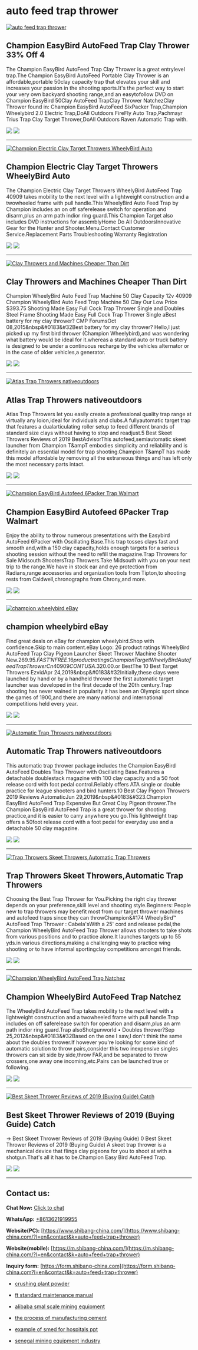 # auto feed trap thrower

<a href="https://swt.shibang-china.com/?l=en&img&k=auto+feed+trap+thrower" target="_blank">![auto feed trap thrower](http://static.shibang-china.com/all-800x300/302.jpg)</a>

## Champion EasyBird AutoFeed Trap Clay Thrower 33% Off 4
The Champion EasyBird AutoFeed Trap Clay Thrower is a great entrylevel trap.The Champion EasyBird AutoFeed Portable Clay Thrower is an affordable,portable 50clay capacity trap that elevates your skill and increases your passion in the shooting sports.It's the perfect way to start your very own backyard shooting range,and an easytofollow DVD on Champion EasyBird 50Clay AutoFeed TrapClay Thrower NatchezClay Thrower found in: Champion EasyBird AutoFeed SixPacker Trap,Champion Wheelybird 2.0 Electric Trap,DoAll Outdoors FireFly Auto Trap,Pachmayr Trius Trap Clay Target Thrower,DoAll Outdoors Raven Automatic Trap with.


<a href="https://whatsapp.shibangsoft.com/WhatsApp.php" target="_blank" title="WhatsApp">![](http://static.shibang-china.com/icon/whatsapp.png)</a> <a href="https://swt.shibang-china.com/?l=en&icon&k=auto+feed+trap+thrower" target="_blank">![](http://static.shibang-china.com/icon/chat-en.png)</a>

---

<a href="https://swt.shibang-china.com/?l=en&img&k=auto+feed+trap+thrower" target="_blank">![Champion Electric Clay Target Throwers WheelyBird Auto](http://static.shibang-china.com/all-800x300/1321.jpg)</a>

## Champion Electric Clay Target Throwers WheelyBird Auto
The Champion Electric Clay Target Throwers WheelyBird AutoFeed Trap 40909 takes mobility to the next level with a lightweight construction and a twowheeled frame with pull handle.This WheelyBird Auto Feed Trap by Champion includes an on off saferelease switch for operation and disarm,plus an arm path indior ring guard.This Champion Target also includes DVD instructions for assemblyHome Do All OutdoorsInnovative Gear for the Hunter and Shooter.Menu.Contact Customer Service.Replacement Parts Troubleshooting Warranty Registration


<a href="https://whatsapp.shibangsoft.com/WhatsApp.php" target="_blank" title="WhatsApp">![](http://static.shibang-china.com/icon/whatsapp.png)</a> <a href="https://swt.shibang-china.com/?l=en&icon&k=auto+feed+trap+thrower" target="_blank">![](http://static.shibang-china.com/icon/chat-en.png)</a>

---

<a href="https://swt.shibang-china.com/?l=en&img&k=auto+feed+trap+thrower" target="_blank">![Clay Throwers and Machines Cheaper Than Dirt](http://static.shibang-china.com/all-800x300/1457.jpg)</a>

## Clay Throwers and Machines Cheaper Than Dirt
Champion WheelyBird Auto Feed Trap Machine 50 Clay Capacity 12v 40909 Champion WheelyBird Auto Feed Trap Machine 50 Clay Our Low Price $393.75 Shooting Made Easy Full Cock Trap Thrower Single and Doubles Steel Frame Shooting Made Easy Full Cock Trap Thrower Single aBest battery for my clay thrower? CMP ForumsOct 08,2015&nbsp&#0183&#32Best battery for my clay thrower? Hello,I just picked up my first bird thrower (Champion Wheelybird),and was wondering what battery would be ideal for it.whereas a standard auto or truck battery is designed to be under a continuous recharge by the vehicles alternator or in the case of older vehicles,a generator.


<a href="https://whatsapp.shibangsoft.com/WhatsApp.php" target="_blank" title="WhatsApp">![](http://static.shibang-china.com/icon/whatsapp.png)</a> <a href="https://swt.shibang-china.com/?l=en&icon&k=auto+feed+trap+thrower" target="_blank">![](http://static.shibang-china.com/icon/chat-en.png)</a>

---

<a href="https://swt.shibang-china.com/?l=en&img&k=auto+feed+trap+thrower" target="_blank">![Atlas Trap Throwers nativeoutdoors](http://static.shibang-china.com/all-800x300/940.jpg)</a>

## Atlas Trap Throwers nativeoutdoors
Atlas Trap Throwers let you easily create a professional quality trap range at virtually any loion,ideal for individuals and clubs.A fullyautomatic target trap that features a dualarticulating roller setup to feed different brands of standard size clays without having to stop and readjust.5 Best Skeet Throwers Reviews of 2019 BestAdvisorThis autofeed,semiautomatic skeet launcher from Champion T&ampT embodies simplicity and reliability and is definitely an essential model for trap shooting.Champion T&ampT has made this model affordable by removing all the extraneous things and has left only the most necessary parts intact.


<a href="https://whatsapp.shibangsoft.com/WhatsApp.php" target="_blank" title="WhatsApp">![](http://static.shibang-china.com/icon/whatsapp.png)</a> <a href="https://swt.shibang-china.com/?l=en&icon&k=auto+feed+trap+thrower" target="_blank">![](http://static.shibang-china.com/icon/chat-en.png)</a>

---

<a href="https://swt.shibang-china.com/?l=en&img&k=auto+feed+trap+thrower" target="_blank">![Champion EasyBird Autofeed 6Packer Trap Walmart](http://static.shibang-china.com/all-800x300/461.jpg)</a>

## Champion EasyBird Autofeed 6Packer Trap Walmart
Enjoy the ability to throw numerous presentations with the Easybird AutoFeed 6Packer with Oscillating Base.This trap tosses clays fast and smooth and,with a 150 clay capacity,holds enough targets for a serious shooting session without the need to refill the magazine.Trap Throwers for Sale Midsouth ShootersTrap Throwers.Take Midsouth with you on your next trip to the range.We have in stock ear and eye protection from Radians,range accessories and organization tools from Tipton,to shooting rests from Caldwell,chronographs from Chrony,and more.


<a href="https://whatsapp.shibangsoft.com/WhatsApp.php" target="_blank" title="WhatsApp">![](http://static.shibang-china.com/icon/whatsapp.png)</a> <a href="https://swt.shibang-china.com/?l=en&icon&k=auto+feed+trap+thrower" target="_blank">![](http://static.shibang-china.com/icon/chat-en.png)</a>

---

<a href="https://swt.shibang-china.com/?l=en&img&k=auto+feed+trap+thrower" target="_blank">![champion wheelybird eBay](http://static.shibang-china.com/all-800x300/845.jpg)</a>

## champion wheelybird eBay
Find great deals on eBay for champion wheelybird.Shop with confidence.Skip to main content.eBay Logo: 26 product ratings WheelyBird AutoFeed Trap Clay Pigeon Launcher Skeet Thrower Machine Shooter New.$269.95.FAST 'N FREE.16 product ratings Champion Target WheelyBird Autofeed Trap Thrower Cn40909 CONT USA.$320.00.or BestThe 10 Best Target Throwers EzvidApr 24,2019&nbsp&#0183&#32Initially,these clays were launched by hand or by a handheld thrower the first automatic target launcher was developed in the first decade of the 20th century.Trap shooting has never wained in popularity it has been an Olympic sport since the games of 1900,and there are many national and international competitions held every year.


<a href="https://whatsapp.shibangsoft.com/WhatsApp.php" target="_blank" title="WhatsApp">![](http://static.shibang-china.com/icon/whatsapp.png)</a> <a href="https://swt.shibang-china.com/?l=en&icon&k=auto+feed+trap+thrower" target="_blank">![](http://static.shibang-china.com/icon/chat-en.png)</a>

---

<a href="https://swt.shibang-china.com/?l=en&img&k=auto+feed+trap+thrower" target="_blank">![Automatic Trap Throwers nativeoutdoors](http://static.shibang-china.com/all-800x300/166.jpg)</a>

## Automatic Trap Throwers nativeoutdoors
This automatic trap thrower package includes the Champion EasyBird AutoFeed Doubles Trap Thrower with Oscillating Base.Features a detachable doublestack magazine with 100 clay capacity and a 50 foot release cord with foot pedal control.Reliably offers ATA single or double practice for league shooters and bird hunters.10 Best Clay Pigeon Throwers 2019 Reviews AutomaticJun 29,2019&nbsp&#0183&#323.Champion EasyBird AutoFeed Trap Expensive But Great Clay Pigeon thrower.The Champion EasyBird AutoFeed Trap is a great thrower for shooting practice,and it is easier to carry anywhere you go.This lightweight trap offers a 50foot release cord with a foot pedal for everyday use and a detachable 50 clay magazine.


<a href="https://whatsapp.shibangsoft.com/WhatsApp.php" target="_blank" title="WhatsApp">![](http://static.shibang-china.com/icon/whatsapp.png)</a> <a href="https://swt.shibang-china.com/?l=en&icon&k=auto+feed+trap+thrower" target="_blank">![](http://static.shibang-china.com/icon/chat-en.png)</a>

---

<a href="https://swt.shibang-china.com/?l=en&img&k=auto+feed+trap+thrower" target="_blank">![Trap Throwers Skeet Throwers,Automatic Trap Throwers](http://static.shibang-china.com/all-800x300/1347.jpg)</a>

## Trap Throwers Skeet Throwers,Automatic Trap Throwers
Choosing the Best Trap Thrower for You.Picking the right clay thrower depends on your preference,skill level and shooting style.Beginners: People new to trap throwers may benefit most from our target thrower machines and autofeed traps since they can throwChampion&#174 WheelyBird™ AutoFeed Trap Thrower : Cabela'sWith a 25' cord and release pedal,the Champion WheelyBird AutoFeed Trap Thrower allows shooters to take shots from various positions and to practice alone.It launches targets up to 55 yds.in various directions,making a challenging way to practice wing shooting or to have informal sportingclay competitions amongst friends.


<a href="https://whatsapp.shibangsoft.com/WhatsApp.php" target="_blank" title="WhatsApp">![](http://static.shibang-china.com/icon/whatsapp.png)</a> <a href="https://swt.shibang-china.com/?l=en&icon&k=auto+feed+trap+thrower" target="_blank">![](http://static.shibang-china.com/icon/chat-en.png)</a>

---

<a href="https://swt.shibang-china.com/?l=en&img&k=auto+feed+trap+thrower" target="_blank">![Champion WheelyBird AutoFeed Trap Natchez](http://static.shibang-china.com/all-800x300/987.jpg)</a>

## Champion WheelyBird AutoFeed Trap Natchez
The WheelyBird AutoFeed Trap takes mobility to the next level with a lightweight construction and a twowheeled frame with pull handle.Trap includes on off saferelease switch for operation and disarm,plus an arm path indior ring guard.Trap alsoShotgunworld • Doubles thrower?Sep 25,2012&nbsp&#0183&#32Based on the one I saw,I don't think the same about the doubles thrower.If however you're looking for some kind of automatic solution to throw pairs,consider this two inexpensive singles throwers can sit side by side,throw FAR,and be separated to throw crossers,one away one incoming,etc.Pairs can be launched true or following.


<a href="https://whatsapp.shibangsoft.com/WhatsApp.php" target="_blank" title="WhatsApp">![](http://static.shibang-china.com/icon/whatsapp.png)</a> <a href="https://swt.shibang-china.com/?l=en&icon&k=auto+feed+trap+thrower" target="_blank">![](http://static.shibang-china.com/icon/chat-en.png)</a>

---

<a href="https://swt.shibang-china.com/?l=en&img&k=auto+feed+trap+thrower" target="_blank">![Best Skeet Thrower Reviews of 2019 (Buying Guide) Catch](http://static.shibang-china.com/all-800x300/1460.jpg)</a>

## Best Skeet Thrower Reviews of 2019 (Buying Guide) Catch
→ Best Skeet Thrower Reviews of 2019 (Buying Guide) 0 Best Skeet Thrower Reviews of 2019 (Buying Guide) A skeet trap thrower is a mechanical device that flings clay pigeons for you to shoot at with a shotgun.That's all it has to be.Champion Easy Bird AutoFeed Trap.

<a href="https://whatsapp.shibangsoft.com/WhatsApp.php" target="_blank" title="WhatsApp">![](http://static.shibang-china.com/icon/whatsapp.png)</a> <a href="https://swt.shibang-china.com/?l=en&icon&k=auto+feed+trap+thrower" target="_blank">![](http://static.shibang-china.com/icon/chat-en.png)</a>

---
## Contact us:

**Chat Now:** [Click to chat](https://swt.shibang-china.com?l=en&contact&k=auto+feed+trap+thrower)

**WhatsApp:**  [+8613621919955](https://whatsapp.shibangsoft.com/WhatsApp.php)

**Website(PC):** [https://www.shibang-china.com/](https://www.shibang-china.com/?l=en&contact&k=auto+feed+trap+thrower)

**Website(mobile):** [https://m.shibang-china.com/](https://m.shibang-china.com/?l=en&contact&k=auto+feed+trap+thrower)

**Inquiry form:** [https://form.shibang-china.com](https://form.shibang-china.com?l=en&contact&k=auto+feed+trap+thrower)

* [crushing plant powder](../121/crushing%20plant%20powder.md)

* [ft standard maintenance manual](../118/ft%20standard%20maintenance%20manual.md)

* [alibaba smal scale mining equipment](../118/alibaba%20smal%20scale%20mining%20equipment.md)

* [the process of manufacturing cement](../116/the%20process%20of%20manufacturing%20cement.md)

* [example of smed for hospitals ppt](../119/example%20of%20smed%20for%20hospitals%20ppt.md)

* [senegal mining equipment industry](../118/senegal%20mining%20equipment%20industry.md)